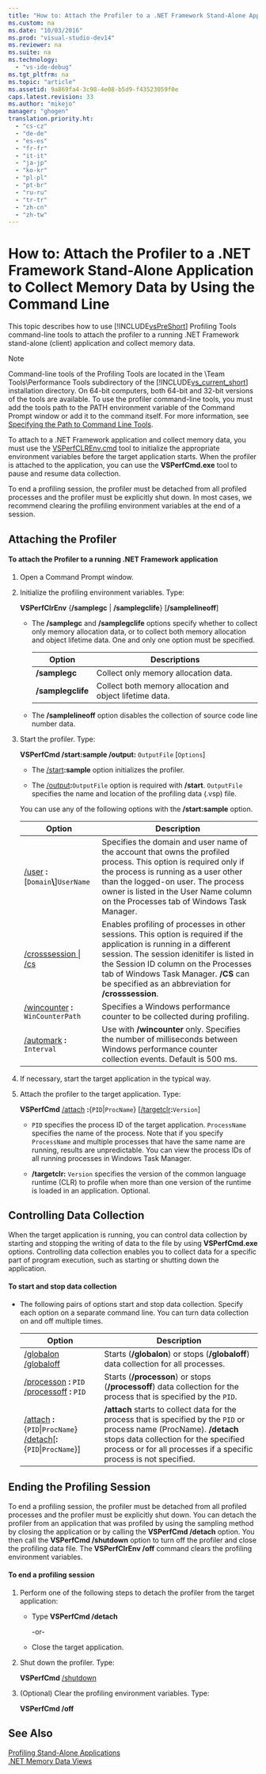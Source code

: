 ```yaml
---
title: "How to: Attach the Profiler to a .NET Framework Stand-Alone Application to Collect Memory Data by Using the Command Line"
ms.custom: na
ms.date: "10/03/2016"
ms.prod: "visual-studio-dev14"
ms.reviewer: na
ms.suite: na
ms.technology: 
  - "vs-ide-debug"
ms.tgt_pltfrm: na
ms.topic: "article"
ms.assetid: 9a869fa4-3c98-4e08-b5d9-f43523059f0e
caps.latest.revision: 33
ms.author: "mikejo"
manager: "ghogen"
translation.priority.ht: 
  - "cs-cz"
  - "de-de"
  - "es-es"
  - "fr-fr"
  - "it-it"
  - "ja-jp"
  - "ko-kr"
  - "pl-pl"
  - "pt-br"
  - "ru-ru"
  - "tr-tr"
  - "zh-cn"
  - "zh-tw"
---
```

# How to: Attach the Profiler to a .NET Framework Stand-Alone Application to Collect Memory Data by Using the Command Line
This topic describes how to use [!INCLUDE[vsPreShort](../codequality/includes/vspreshort_md.md)] Profiling Tools command-line tools to attach the profiler to a running .NET Framework stand-alone (client) application and collect memory data.  
  
> [!NOTE]
>  Command-line tools of the Profiling Tools are located in the \Team Tools\Performance Tools subdirectory of the [!INCLUDE[vs_current_short](../codequality/includes/vs_current_short_md.md)] installation directory. On 64-bit computers, both 64-bit and 32-bit versions of the tools are available. To use the profiler command-line tools, you must add the tools path to the PATH environment variable of the Command Prompt window or add it to the command itself. For more information, see [Specifying the Path to Command Line Tools](../profiling/specifying-the-path-to-profiling-tools-command-line-tools.md).  
  
 To attach to a .NET Framework application and collect memory data, you must use the [VSPerfCLREnv.cmd](../profiling/vsperfclrenv.md) tool to initialize the appropriate environment variables before the target application starts. When the profiler is attached to the application, you can use the **VSPerfCmd.exe** tool to pause and resume data collection.  
  
 To end a profiling session, the profiler must be detached from all profiled processes and the profiler must be explicitly shut down. In most cases, we recommend clearing the profiling environment variables at the end of a session.  
  
## Attaching the Profiler  
  
#### To attach the Profiler to a running .NET Framework application  
  
1.  Open a Command Prompt window.  
  
2.  Initialize the profiling environment variables. Type:  
  
     **VSPerfClrEnv** {**/samplegc** &#124; **/samplegclife**} [**/samplelineoff**]  
  
    -   The **/samplegc** and **/samplegclife** options specify whether to collect only memory allocation data, or to collect both memory allocation and object lifetime data. One and only one option must be specified.  
  
        |Option|Descriptions|  
        |------------|------------------|  
        |**/samplegc**|Collect only memory allocation data.|  
        |**/samplegclife**|Collect both memory allocation and object lifetime data.|  
  
    -   The **/samplelineoff** option disables the collection of source code line number data.  
  
3.  Start the profiler. Type:  
  
     **VSPerfCmd /start:sample /output:** `OutputFile` [`Options`]  
  
    -   The [/start](../profiling/start.md)**:sample** option initializes the profiler.  
  
    -   The [/output](../profiling/output.md)**:**`OutputFile` option is required with **/start**. `OutputFile` specifies the name and location of the profiling data (.vsp) file.  
  
     You can use any of the following options with the **/start:sample** option.  
  
    |Option|Description|  
    |------------|-----------------|  
    |[/user](../profiling/user--vsperfcmd-.md) **:**[`Domain`**\\**]`UserName`|Specifies the domain and user name of the account that owns the profiled process. This option is required only if the process is running as a user other than the logged-on user. The process owner is listed in the User Name column on the Processes tab of Windows Task Manager.|  
    |[/crosssession &#124; /cs](../profiling/crosssession.md)|Enables profiling of processes in other sessions. This option is required if the application is running in a different session. The session idenitifer is listed in the Session ID column on the Processes tab of Windows Task Manager. **/CS** can be specified as an abbreviation for **/crosssession**.|  
    |[/wincounter](../profiling/wincounter.md) **:** `WinCounterPath`|Specifies a Windows performance counter to be collected during profiling.|  
    |[/automark](../profiling/automark.md) **:** `Interval`|Use with **/wincounter** only. Specifies the number of milliseconds between Windows performance counter collection events. Default is 500 ms.|  
  
4.  If necessary, start the target application in the typical way.  
  
5.  Attach the profiler to the target application. Type:  
  
     **VSPerfCmd**  [/attach](../profiling/attach.md) **:**{`PID`&#124;`ProcName`} [[/targetclr](../profiling/targetclr.md)**:**`Version`]  
  
    -   `PID` specifies the process ID of the target application. `ProcessName` specifies the name of the process. Note that if you specify `ProcessName` and multiple processes that have the same name are running, results are unpredictable. You can view the process IDs of all running processes in Windows Task Manager.  
  
    -   **/targetclr:** `Version` specifies the version of the common language runtime (CLR) to profile when more than one version of the runtime is loaded in an application. Optional.  
  
## Controlling Data Collection  
 When the target application is running, you can control data collection by starting and stopping the writing of data to the file by using **VSPerfCmd.exe** options. Controlling data collection enables you to collect data for a specific part of program execution, such as starting or shutting down the application.  
  
#### To start and stop data collection  
  
-   The following pairs of options start and stop data collection. Specify each option on a separate command line. You can turn data collection on and off multiple times.  
  
    |Option|Description|  
    |------------|-----------------|  
    |[/globalon /globaloff](../profiling/globalon-and-globaloff.md)|Starts (**/globalon**) or stops (**/globaloff**) data collection for all processes.|  
    |[/processon](../profiling/processon-and-processoff.md) **:** `PID` [/processoff](../profiling/processon-and-processoff.md) **:** `PID`|Starts (**/processon**) or stops (**/processoff**) data collection for the process that is specified by the `PID`.|  
    |[/attach](../profiling/attach.md) **:**{`PID`&#124;`ProcName`} [/detach](../profiling/detach.md)[**:**{`PID`&#124;`ProcName`}]|**/attach** starts to collect data for the process that is specified by the `PID` or process name (ProcName). **/detach** stops data collection for the specified process or for all processes if a specific process is not specified.|  
  
## Ending the Profiling Session  
 To end a profiling session, the profiler must be detached from all profiled processes and the profiler must be explicitly shut down. You can detach the profiler from an application that was profiled by using the sampling method by closing the application or by calling the **VSPerfCmd /detach** option. You then call the **VSPerfCmd /shutdown** option to turn off the profiler and close the profiling data file. The **VSPerfClrEnv /off** command clears the profiling environment variables.  
  
#### To end a profiling session  
  
1.  Perform one of the following steps to detach the profiler from the target application:  
  
    -   Type **VSPerfCmd /detach**  
  
         -or-  
  
    -   Close the target application.  
  
2.  Shut down the profiler. Type:  
  
     **VSPerfCmd**  [/shutdown](../profiling/shutdown.md)  
  
3.  (Optional) Clear the profiling environment variables. Type:  
  
     **VSPerfCmd /off**  
  
## See Also  
 [Profiling Stand-Alone Applications](../profiling/command-line-profiling-of-stand-alone-applications.md)   
 [.NET Memory Data Views](../profiling/.net-memory-data-views.md)